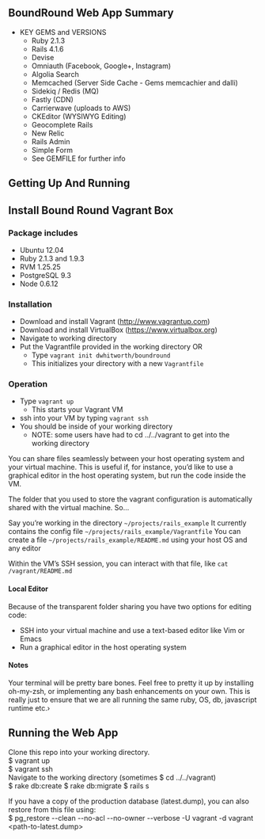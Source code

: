 ## BoundRound Web App Summary
- KEY GEMS and VERSIONS
	- Ruby 2.1.3
	- Rails 4.1.6
	- Devise
	- Omniauth (Facebook, Google+, Instagram)
	- Algolia Search
	- Memcached (Server Side Cache - Gems memcachier and dalli)
	- Sidekiq / Redis (MQ)
	- Fastly (CDN)
	- Carrierwave (uploads to AWS)
	- CKEditor (WYSIWYG Editing)
	- Geocomplete Rails
	- New Relic
	- Rails Admin
	- Simple Form
	- See GEMFILE for further info

## Getting Up And Running

## Install Bound Round Vagrant Box

### Package includes
- Ubuntu 12.04
- Ruby 2.1.3 and 1.9.3
- RVM 1.25.25
- PostgreSQL 9.3
- Node 0.6.12

### Installation
- Download and install Vagrant (http://www.vagrantup.com)
- Download and install VirtualBox (https://www.virtualbox.org)
- Navigate to working directory
- Put the Vagrantfile provided in the working directory OR
  - Type <code>vagrant init dwhitworth/boundround</code>
  - This initializes your directory with a new <code>Vagrantfile</code>

### Operation
- Type <code>vagrant up</code>
  - This starts your Vagrant VM
- ssh into your VM by typing <code>vagrant ssh</code>
- You should be inside of your working directory
  - NOTE: some users have had to cd ../../vagrant to get into the working directory

You can share files seamlessly between your host operating system and your virtual machine. This is useful if, for instance, you’d like to use a graphical editor in the host operating system, but run the code inside the VM.

The folder that you used to store the vagrant configuration is automatically shared with the virtual machine. So…

Say you’re working in the directory <code>~/projects/rails_example</code>
It currently contains the config file <code>~/projects/rails_example/Vagrantfile</code>
You can create a file <code>~/projects/rails_example/README.md</code> using your host OS and any editor

Within the VM’s SSH session, you can interact with that file, like <code>cat /vagrant/README.md</code>

#### Local Editor

Because of the transparent folder sharing you have two options for editing code:

- SSH into your virtual machine and use a text-based editor like Vim or Emacs
- Run a graphical editor in the host operating system

#### Notes
Your terminal will be pretty bare bones. Feel free to pretty it up by installing oh-my-zsh, or implementing any bash enhancements on your own. This is really just to ensure that we are all running the same ruby, OS, db, javascript runtime etc.›

## Running the Web App
Clone this repo into your working directory.  
$ vagrant up  
$ vagrant ssh  
Navigate to the working directory (sometimes $ cd ../../vagrant)  
$ rake db:create
$ rake db:migrate
$ rails s

If you have a copy of the production database (latest.dump), you can also restore from this file using:  
$ pg_restore --clean --no-acl --no-owner --verbose -U vagrant -d vagrant <path-to-latest.dump>
